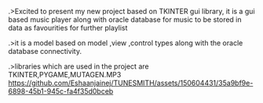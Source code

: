 .>Excited to present my new project based on TKINTER gui library,
  it is a gui based music player along with oracle database 
  for music to be stored in data as favourities for further
  playlist
  
.>it is a model based on model ,view ,control types 
along with the oracle database connectivity.

.>libraries which are used in the project are TKINTER,PYGAME,MUTAGEN.MP3
https://github.com/Eshaanjainej/TUNESMITH/assets/150604431/35a9bf9e-6898-45b1-945c-fa4f35d0bceb
